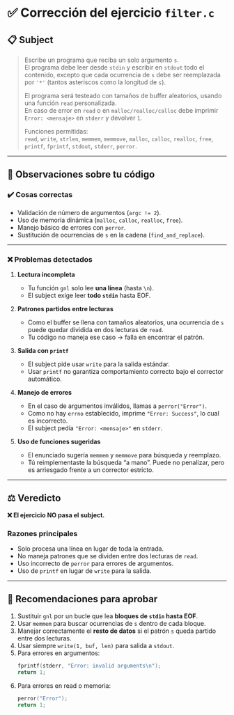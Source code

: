 # ✅ Corrección del ejercicio `filter.c`

## 📋 Subject
> Escribe un programa que reciba un solo argumento `s`.  
> El programa debe leer desde `stdin` y escribir en `stdout` todo el contenido, excepto que cada ocurrencia de `s` debe ser reemplazada por `'*'` (tantos asteriscos como la longitud de `s`).  
>
> El programa será testeado con tamaños de buffer aleatorios, usando una función `read` personalizada.  
> En caso de error en `read` o en `malloc/realloc/calloc` debe imprimir `Error: <mensaje>` en `stderr` y devolver `1`.  
>
> Funciones permitidas:  
> `read`, `write`, `strlen`, `memmem`, `memmove`, `malloc`, `calloc`, `realloc`, `free`, `printf`, `fprintf`, `stdout`, `stderr`, `perror`.

---

## 🔎 Observaciones sobre tu código

### ✔️ Cosas correctas
- Validación de número de argumentos (`argc != 2`).
- Uso de memoria dinámica (`malloc`, `calloc`, `realloc`, `free`).
- Manejo básico de errores con `perror`.
- Sustitución de ocurrencias de `s` en la cadena (`find_and_replace`).

---

### ❌ Problemas detectados
1. **Lectura incompleta**  
   - Tu función `gnl` solo lee **una línea** (hasta `\n`).  
   - El subject exige leer **todo `stdin`** hasta EOF.

2. **Patrones partidos entre lecturas**  
   - Como el buffer se llena con tamaños aleatorios, una ocurrencia de `s` puede quedar dividida en dos lecturas de `read`.  
   - Tu código no maneja ese caso → falla en encontrar el patrón.

3. **Salida con `printf`**  
   - El subject pide usar `write` para la salida estándar.  
   - Usar `printf` no garantiza comportamiento correcto bajo el corrector automático.

4. **Manejo de errores**  
   - En el caso de argumentos inválidos, llamas a `perror("Error")`.  
   - Como no hay `errno` establecido, imprime `"Error: Success"`, lo cual es incorrecto.  
   - El subject pedía `"Error: <mensaje>"` en `stderr`.

5. **Uso de funciones sugeridas**  
   - El enunciado sugería `memmem` y `memmove` para búsqueda y reemplazo.  
   - Tú reimplementaste la búsqueda “a mano”. Puede no penalizar, pero es arriesgado frente a un corrector estricto.

---

## ⚖️ Veredicto
**❌ El ejercicio NO pasa el subject.**

### Razones principales
- Solo procesa una línea en lugar de toda la entrada.  
- No maneja patrones que se dividen entre dos lecturas de `read`.  
- Uso incorrecto de `perror` para errores de argumentos.  
- Uso de `printf` en lugar de `write` para la salida.  

---

## 🔧 Recomendaciones para aprobar
1. Sustituir `gnl` por un bucle que lea **bloques de `stdin` hasta EOF**.  
2. Usar `memmem` para buscar ocurrencias de `s` dentro de cada bloque.  
3. Manejar correctamente el **resto de datos** si el patrón `s` queda partido entre dos lecturas.  
4. Usar siempre `write(1, buf, len)` para salida a `stdout`.  
5. Para errores en argumentos:  
   ```c
   fprintf(stderr, "Error: invalid arguments\n");
   return 1;
5. Para errores en read o memoria: 
	 ```c
	perror("Error");
	return 1;	
